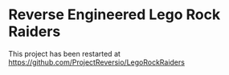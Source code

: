 # Reverse Engineered Lego Rock Raiders
This project has been restarted at https://github.com/ProjectReversio/LegoRockRaiders
